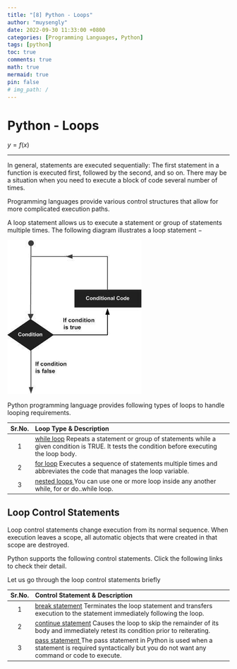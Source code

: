 ```yaml
---
title: "[8] Python - Loops"
author: "muysengly"
date: 2022-09-30 11:33:00 +0800
categories: [Programming Languages, Python]
tags: [python]
toc: true
comments: true
math: true
mermaid: true
pin: false
# img_path: /
---
```


# Python - Loops

$y=f(x)$

---

In general, statements are executed sequentially: The first statement in a function is executed first, followed by the second, and so on. There may be a situation when you need to execute a block of code several number of times.

Programming languages provide various control structures that allow for more complicated execution paths.

A loop statement allows us to execute a statement or group of statements multiple times. The following diagram illustrates a loop statement −

![Loop Architecture](loop_architecture.jpg)

Python programming language provides following types of loops to handle looping requirements.

| Sr.No. | Loop Type & Description                                                                                                                                                                                      |
| :----: | :----------------------------------------------------------------------------------------------------------------------------------------------------------------------------------------------------------- |
|   1    | [while loop](https://www.tutorialspoint.com/python/python_while_loop.htm) Repeats a statement or group of statements while a given condition is TRUE. It tests the condition before executing the loop body. |
|   2    | [for loop](https://www.tutorialspoint.com/python/python_for_loop.htm) Executes a sequence of statements multiple times and abbreviates the code that manages the loop variable.                              |
|   3    | [nested loops ](https://www.tutorialspoint.com/python/python_nested_loops.htm)You can use one or more loop inside any another while, for or do..while loop.                                                  |

## Loop Control Statements

Loop control statements change execution from its normal sequence. When execution leaves a scope, all automatic objects that were created in that scope are destroyed.

Python supports the following control statements. Click the following links to check their detail.

Let us go through the loop control statements briefly

| Sr.No. | Control Statement & Description                                                                                                                                                                                       |
| :----: | :-------------------------------------------------------------------------------------------------------------------------------------------------------------------------------------------------------------------- |
|   1    | [break statement](https://www.tutorialspoint.com/python/python_break_statement.htm) Terminates the loop statement and transfers execution to the statement immediately following the loop.                            |
|   2    | [continue statement](https://www.tutorialspoint.com/python/python_continue_statement.htm) Causes the loop to skip the remainder of its body and immediately retest its condition prior to reiterating.                |
|   3    | [pass statement ](https://www.tutorialspoint.com/python/python_pass_statement.htm)The pass statement in Python is used when a statement is required syntactically but you do not want any command or code to execute. |
